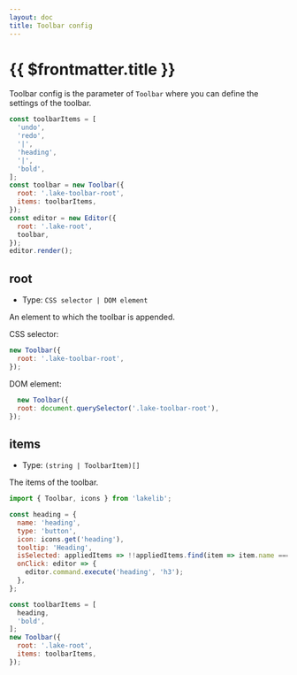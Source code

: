 ```yaml
---
layout: doc
title: Toolbar config
---
```


# {{ $frontmatter.title }}

Toolbar config is the parameter of `Toolbar` where you can define the settings of the toolbar.

```js
const toolbarItems = [
  'undo',
  'redo',
  '|',
  'heading',
  '|',
  'bold',
];
const toolbar = new Toolbar({
  root: '.lake-toolbar-root',
  items: toolbarItems,
});
const editor = new Editor({
  root: '.lake-root',
  toolbar,
});
editor.render();
```

## root

* Type: `CSS selector | DOM element`

An element to which the toolbar is appended.

CSS selector:
```js
new Toolbar({
  root: '.lake-toolbar-root',
});
```

DOM element:
```js
  new Toolbar({
  root: document.querySelector('.lake-toolbar-root'),
});
```

## items

* Type: `(string | ToolbarItem)[]`

The items of the toolbar.

```js
import { Toolbar, icons } from 'lakelib';

const heading = {
  name: 'heading',
  type: 'button',
  icon: icons.get('heading'),
  tooltip: 'Heading',
  isSelected: appliedItems => !!appliedItems.find(item => item.name === 'h3'),
  onClick: editor => {
    editor.command.execute('heading', 'h3');
  },
};

const toolbarItems = [
  heading,
  'bold',
];
new Toolbar({
  root: '.lake-root',
  items: toolbarItems,
});
```
